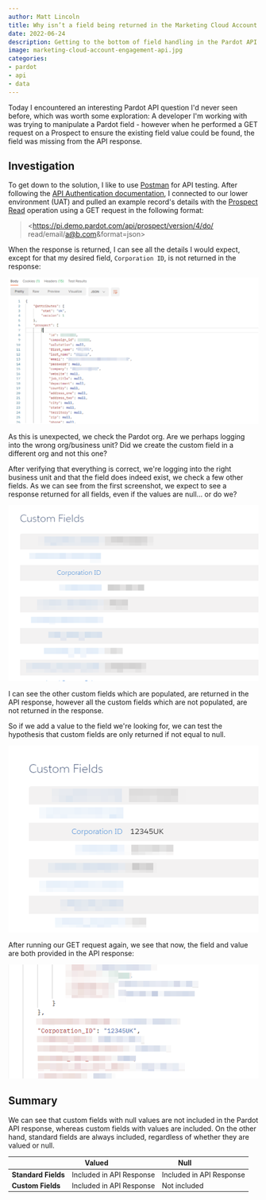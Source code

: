 ```yaml
---
author: Matt Lincoln
title: Why isn’t a field being returned in the Marketing Cloud Account Engagement / Pardot API request?
date: 2022-06-24
description: Getting to the bottom of field handling in the Pardot API Read request
image: marketing-cloud-account-engagement-api.jpg
categories:
- pardot
- api
- data
---
```


Today I encountered an interesting Pardot API question I'd never seen before, which was worth some exploration: A developer I'm working with was trying to manipulate a Pardot field - however when he performed a GET request on a Prospect to ensure the existing field value could be found, the field was missing from the API response.
<!--more-->

## Investigation

To get down to the solution, I like to use [Postman](https://www.postman.com/) for API testing. After following the [API Authentication documentation](https://developer.salesforce.com/docs/marketing/pardot/guide/overview.html), I connected to our lower environment (UAT) and pulled an example record's details with the [Prospect Read](https://developer.salesforce.com/docs/marketing/pardot/guide/prospects-v4.html#prospect-read) operation using a GET request in the following format:

> <https://pi.demo.pardot.com/api/prospect/version/4/do/<wbr>read/email/a@b.com&format=json>

When the response is returned, I can see all the details I would expect, except for that my desired field, `Corporation ID`, is not returned in the response:

![Custom field missing in the Pardot API response](pardot-api-missing-field-1.png)

As this is unexpected, we check the Pardot org. Are we perhaps logging into the wrong org/business unit? Did we create the custom field in a different org and not this one?

After verifying that everything is correct, we're logging into the right business unit and that the field does indeed exist, we check a few other fields. As we can see from the first screenshot, we expect to see a response returned for all fields, even if the values are null... or do we?

![Null custom field value](marketing-cloud-api-2.png)

I can see the other custom fields which are populated, are returned in the API response, however all the custom fields which are not populated, are not returned in the response.

So if we add a value to the field we're looking for, we can test the hypothesis that custom fields are only returned if not equal to null.

![Populating the custom field in the Marketing Cloud Account Engagement interface](marketing-cloud-account-engagement-missing-field-3.png)

After running our GET request again, we see that now, the field and value are both provided in the API response:

![Successful API Response with valued Custom field](pardot-api-4.png)


## Summary

We can see that custom fields with null values are not included in the Pardot API response, whereas custom fields with values are included. On the other hand, standard fields are always included, regardless of whether they are valued or null.

|                 | Valued                   | Null                     |
|-----------------|--------------------------|--------------------------|
| **Standard Fields** | Included in API Response | Included in API Response |
| **Custom Fields**   | Included in API Response | Not included             |